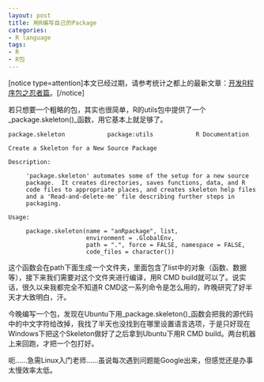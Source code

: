 ```yaml
---
layout: post
title: 用R编写自己的Package
categories:
- R language
tags:
- R
- R包
---
```


[notice type=attention]本文已经过期，请参考统计之都上的最新文章：[开发R程序包之忍者篇](http://cos.name/2011/05/write-r-packages-like-a-ninja/)。[/notice]

若只想要一个粗略的包，其实也很简单，R的utils包中提供了一个_package.skeleton()_函数，用它基本上就足够了。

    
    package.skeleton            package:utils            R Documentation
    
    Create a Skeleton for a New Source Package
    
    Description:
    
         'package.skeleton' automates some of the setup for a new source
         package.  It creates directories, saves functions, data, and R
         code files to appropriate places, and creates skeleton help files
         and a 'Read-and-delete-me' file describing further steps in
         packaging.
    
    Usage:
    
         package.skeleton(name = "anRpackage", list,
                          environment = .GlobalEnv,
                          path = ".", force = FALSE, namespace = FALSE,
                          code_files = character())


这个函数会在path下面生成一个文件夹，里面包含了list中的对象（函数、数据等），接下来我们需要对这个文件夹进行编译，用R CMD build就可以了。说实话，很久以来我都完全不知道R CMD这一系列命令是怎么用的，昨晚研究了好半天才大致明白，汗。

今晚编写一个包，发现在Ubuntu下用_package.skeleton()_函数会把我的源代码中的中文字符给改掉，我找了半天也没找到在哪里设置语言选项，于是只好现在Windows下把这个Skeleton做好了之后拿到Ubuntu下用R CMD build。两台机器上来回跑，才把一个包打好。

呃……急需Linux入门老师……虽说每次遇到问题能Google出来，但感觉还是办事太慢效率太低。
